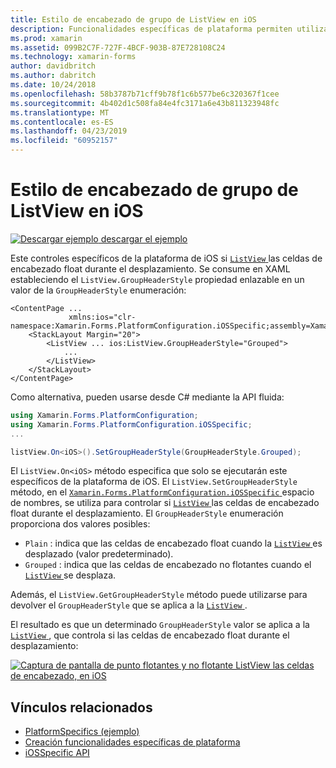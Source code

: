 ```yaml
---
title: Estilo de encabezado de grupo de ListView en iOS
description: Funcionalidades específicas de plataforma permiten utilizar la funcionalidad que solo está disponible en una plataforma concreta, sin necesidad de implementar los representadores personalizados o los efectos. En este artículo se explica cómo consumir iOS específicos de la plataforma que controla si las celdas de encabezado ListView float durante el desplazamiento.
ms.prod: xamarin
ms.assetid: 099B2C7F-727F-4BCF-903B-87E728108C24
ms.technology: xamarin-forms
author: davidbritch
ms.author: dabritch
ms.date: 10/24/2018
ms.openlocfilehash: 58b3787b71cff9b78f1c6b577be6c320367f1cee
ms.sourcegitcommit: 4b402d1c508fa84e4fc3171a6e43b811323948fc
ms.translationtype: MT
ms.contentlocale: es-ES
ms.lasthandoff: 04/23/2019
ms.locfileid: "60952157"
---
```

# <a name="listview-group-header-style-on-ios"></a>Estilo de encabezado de grupo de ListView en iOS

[![Descargar ejemplo](~/media/shared/download.png) descargar el ejemplo](https://developer.xamarin.com/samples/xamarin-forms/userinterface/platformspecifics/)

Este controles específicos de la plataforma de iOS si [ `ListView` ](xref:Xamarin.Forms.ListView) las celdas de encabezado float durante el desplazamiento. Se consume en XAML estableciendo el `ListView.GroupHeaderStyle` propiedad enlazable en un valor de la `GroupHeaderStyle` enumeración:

```xaml
<ContentPage ...
             xmlns:ios="clr-namespace:Xamarin.Forms.PlatformConfiguration.iOSSpecific;assembly=Xamarin.Forms.Core">
    <StackLayout Margin="20">
        <ListView ... ios:ListView.GroupHeaderStyle="Grouped">
            ...
        </ListView>
    </StackLayout>
</ContentPage>
```

Como alternativa, pueden usarse desde C# mediante la API fluida:

```csharp
using Xamarin.Forms.PlatformConfiguration;
using Xamarin.Forms.PlatformConfiguration.iOSSpecific;
...

listView.On<iOS>().SetGroupHeaderStyle(GroupHeaderStyle.Grouped);
```

El `ListView.On<iOS>` método especifica que solo se ejecutarán este específicos de la plataforma de iOS. El `ListView.SetGroupHeaderStyle` método, en el [ `Xamarin.Forms.PlatformConfiguration.iOSSpecific` ](xref:Xamarin.Forms.PlatformConfiguration.iOSSpecific) espacio de nombres, se utiliza para controlar si [ `ListView` ](xref:Xamarin.Forms.ListView) las celdas de encabezado float durante el desplazamiento. El `GroupHeaderStyle` enumeración proporciona dos valores posibles:

- `Plain` : indica que las celdas de encabezado float cuando la [ `ListView` ](xref:Xamarin.Forms.ListView) es desplazado (valor predeterminado).
- `Grouped` : indica que las celdas de encabezado no flotantes cuando el [ `ListView` ](xref:Xamarin.Forms.ListView) se desplaza.

Además, el `ListView.GetGroupHeaderStyle` método puede utilizarse para devolver el `GroupHeaderStyle` que se aplica a la [ `ListView` ](xref:Xamarin.Forms.ListView).

El resultado es que un determinado `GroupHeaderStyle` valor se aplica a la [ `ListView` ](xref:Xamarin.Forms.ListView), que controla si las celdas de encabezado float durante el desplazamiento:

[![Captura de pantalla de punto flotantes y no flotante ListView las celdas de encabezado, en iOS](listview-group-header-style-images/group-header-styles.png "ListView con celdas de encabezado de punto flotante y no flotante")](listview-group-header-style-images/group-header-styles-large.png#lightbox "ListView con celdas de encabezado de punto flotante y no flotante")

## <a name="related-links"></a>Vínculos relacionados

- [PlatformSpecifics (ejemplo)](https://developer.xamarin.com/samples/xamarin-forms/userinterface/platformspecifics/)
- [Creación funcionalidades específicas de plataforma](~/xamarin-forms/platform/platform-specifics/index.md#creating-platform-specifics)
- [iOSSpecific API](xref:Xamarin.Forms.PlatformConfiguration.iOSSpecific)
